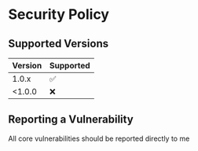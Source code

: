 # Security Policy

## Supported Versions


| Version | Supported          |
| ------- | ------------------ |
| 1.0.x   | :white_check_mark: |
| <1.0.0  | :x:                |

## Reporting a Vulnerability

All core vulnerabilities should be reported directly to me
